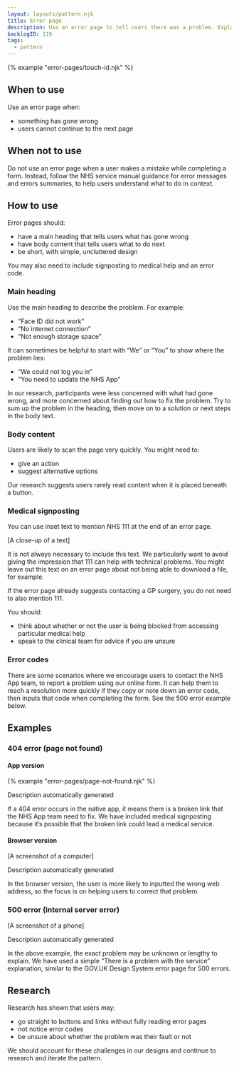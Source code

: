 ```yaml
---
layout: layouts/pattern.njk
title: Error page
description: Use an error page to tell users there was a problem. Explain what has happened and what they can do next.
backlogID: 119
tags:
  - pattern
---
```


{% example "error-pages/touch-id.njk" %}

## When to use

Use an error page when:

- something has gone wrong
- users cannot continue to the next page

## When not to use

Do not use an error page when a user makes a mistake while completing a form. Instead, follow the NHS service manual guidance for error messages and errors summaries, to help users understand what to do in context.

## How to use

Error pages should:

- have a main heading that tells users what has gone wrong
- have body content that tells users what to do next
- be short, with simple, uncluttered design

You may also need to include signposting to medical help and an error code.

### Main heading

Use the main heading to describe the problem. For example:

- “Face ID did not work”
- “No internet connection”
- “Not enough storage space”

It can sometimes be helpful to start with “We” or “You” to show where the problem lies:

- “We could not log you in”
- “You need to update the NHS App”

In our research, participants were less concerned with what had gone wrong, and more concerned about finding out how to fix the problem. Try to sum up the problem in the heading, then move on to a solution or next steps in the body text.

### Body content

Users are likely to scan the page very quickly. You might need to:

- give an action
- suggest alternative options

Our research suggests users rarely read content when it is placed beneath a button.

### Medical signposting

You can use inset text to mention NHS 111 at the end of an error page.

[A close-up of a text]

It is not always necessary to include this text. We particularly want to avoid giving the impression that 111 can help with technical problems. You might leave out this text on an error page about not being able to download a file, for example.

If the error page already suggests contacting a GP surgery, you do not need to also mention 111.

You should:

- think about whether or not the user is being blocked from accessing particular medical help
- speak to the clinical team for advice if you are unsure

### Error codes

There are some scenarios where we encourage users to contact the NHS App team, to report a problem using our online form. It can help them to reach a resolution more quickly if they copy or note down an error code, then inputs that code when completing the form. See the 500 error example below.

## Examples

### 404 error (page not found)

#### App version

{% example "error-pages/page-not-found.njk" %}

Description automatically generated

If a 404 error occurs in the native app, it means there is a broken link that the NHS App team need to fix. We have included medical signposting because it’s possible that the broken link could lead a medical service.

#### Browser version

[A screenshot of a computer]

Description automatically generated

In the browser version, the user is more likely to inputted the wrong web address, so the focus is on helping users to correct that problem.

### 500 error (internal server error)

[A screenshot of a phone]

Description automatically generated

In the above example, the exact problem may be unknown or lengthy to explain. We have used a simple “There is a problem with the service” explanation, similar to the GOV.UK Design System error page for 500 errors.

## Research

Research has shown that users may:

- go straight to buttons and links without fully reading error pages
- not notice error codes
- be unsure about whether the problem was their fault or not

We should account for these challenges in our designs and continue to research and iterate the pattern.
